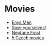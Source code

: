 # Movies
* [Enys Men](https://www.enysmen.co.uk/?fbclid=PAAaZgCTd7yEaSIGKB7YNp45Yp3E1IOCDIhtsCF_jj_MduCcv78YpLeeFv5Mg)
* [Save yourselves!](https://www.imdb.com/title/tt7873348/)
* [Neptune Frost](https://www.imdb.com/title/tt11873472/)
* [5 Czech movies](https://www.instagram.com/reel/CzWUK20v5GJ/?igshid=MTc4MmM1YmI2Ng==)
